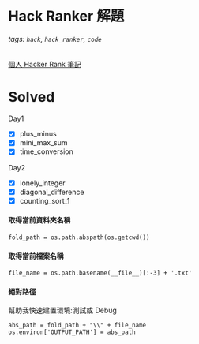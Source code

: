 # Hack Ranker 解題

###### tags: `hack`, `hack_ranker`, `code`

[個人 Hacker Rank 筆記](https://hackmd.io/@zz8yeJXcQYOjqL6CsPNdlg/rJD6sLWeh)

# Solved
Day1
- [X] plus_minus
- [X] mini_max_sum
- [X] time_conversion

Day2

- [X] lonely_integer
- [X] diagonal_difference
- [X] counting_sort_1

#### 取得當前資料夾名稱
```python==
fold_path = os.path.abspath(os.getcwd())
```
#### 取得當前檔案名稱
```python==
file_name = os.path.basename(__file__)[:-3] + '.txt'
```
#### 絕對路徑
幫助我快速建置環境:測試或 Debug
```python==
abs_path = fold_path + "\\" + file_name
os.environ['OUTPUT_PATH'] = abs_path
```
